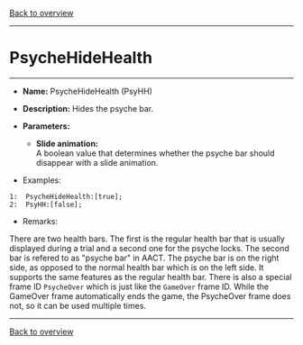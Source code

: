 [Back to overview](index.md)

---
# PsycheHideHealth
---
- **Name:** PsycheHideHealth (PsyHH)
- **Description:** Hides the psyche bar.
- **Parameters:**  
  - **Slide animation:**  
    A boolean value that determines whether the psyche bar should disappear with a slide animation.

- Examples:
```
1:  PsycheHideHealth:[true];
2:  PsyHH:[false];
```

- Remarks:
>
There are two health bars. The first is the regular health bar that is usually displayed during a trial and a second one for the psyche locks. The second bar is refered to as "psyche bar" in AACT. The psyche bar is on the right side, as opposed to the normal health bar which is on the left side. It supports the same features as the regular health bar. There is also a special frame ID `PsycheOver` which is just like the `GameOver` frame ID. While the GameOver frame automatically ends the game, the PsycheOver frame does not, so it can be used multiple times.

---
[Back to overview](index.md)